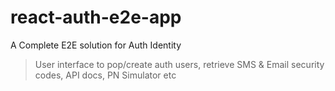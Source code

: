 # react-auth-e2e-app
A Complete E2E solution for Auth Identity
> User interface to pop/create auth users, retrieve SMS & Email security codes, API docs, PN Simulator etc
